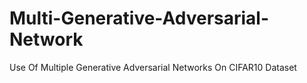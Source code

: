 # Multi-Generative-Adversarial-Network
Use Of Multiple Generative Adversarial Networks  On CIFAR10 Dataset
